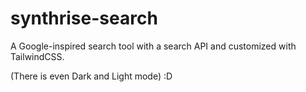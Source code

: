 # synthrise-search

A Google-inspired search tool with a search API and customized with TailwindCSS.

(There is even Dark and Light mode) :D
